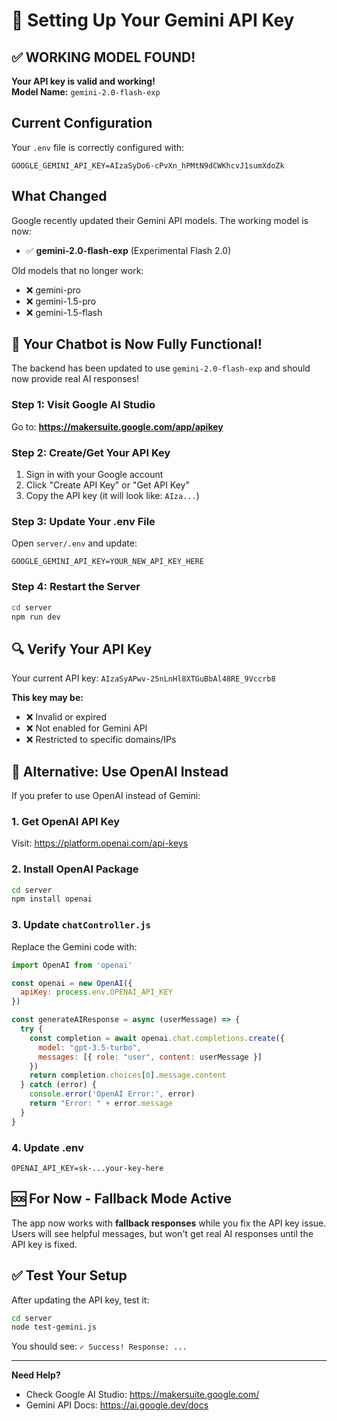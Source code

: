 # 🔑 Setting Up Your Gemini API Key

## ✅ WORKING MODEL FOUND!

**Your API key is valid and working!**  
**Model Name:** `gemini-2.0-flash-exp`

## Current Configuration

Your `.env` file is correctly configured with:
```env
GOOGLE_GEMINI_API_KEY=AIzaSyDo6-cPvXn_hPMtN9dCWKhcvJ1sumXdoZk
```

## What Changed

Google recently updated their Gemini API models. The working model is now:
- ✅ **gemini-2.0-flash-exp** (Experimental Flash 2.0)

Old models that no longer work:
- ❌ gemini-pro
- ❌ gemini-1.5-pro
- ❌ gemini-1.5-flash

## 🎉 Your Chatbot is Now Fully Functional!

The backend has been updated to use `gemini-2.0-flash-exp` and should now provide real AI responses!

### Step 1: Visit Google AI Studio
Go to: **https://makersuite.google.com/app/apikey**

### Step 2: Create/Get Your API Key
1. Sign in with your Google account
2. Click "Create API Key" or "Get API Key"
3. Copy the API key (it will look like: `AIza...`)

### Step 3: Update Your .env File
Open `server/.env` and update:
```env
GOOGLE_GEMINI_API_KEY=YOUR_NEW_API_KEY_HERE
```

### Step 4: Restart the Server
```bash
cd server
npm run dev
```

## 🔍 Verify Your API Key

Your current API key: `AIzaSyAPwv-25nLnHl8XTGuBbAl48RE_9Vccrb8`

**This key may be:**
- ❌ Invalid or expired
- ❌ Not enabled for Gemini API
- ❌ Restricted to specific domains/IPs

## 🎯 Alternative: Use OpenAI Instead

If you prefer to use OpenAI instead of Gemini:

### 1. Get OpenAI API Key
Visit: https://platform.openai.com/api-keys

### 2. Install OpenAI Package
```bash
cd server
npm install openai
```

### 3. Update `chatController.js`
Replace the Gemini code with:
```javascript
import OpenAI from 'openai'

const openai = new OpenAI({
  apiKey: process.env.OPENAI_API_KEY
})

const generateAIResponse = async (userMessage) => {
  try {
    const completion = await openai.chat.completions.create({
      model: "gpt-3.5-turbo",
      messages: [{ role: "user", content: userMessage }]
    })
    return completion.choices[0].message.content
  } catch (error) {
    console.error('OpenAI Error:', error)
    return "Error: " + error.message
  }
}
```

### 4. Update .env
```env
OPENAI_API_KEY=sk-...your-key-here
```

## 🆘 For Now - Fallback Mode Active

The app now works with **fallback responses** while you fix the API key issue. Users will see helpful messages, but won't get real AI responses until the API key is fixed.

## ✅ Test Your Setup

After updating the API key, test it:
```bash
cd server
node test-gemini.js
```

You should see: `✓ Success! Response: ...`

---

**Need Help?** 
- Check Google AI Studio: https://makersuite.google.com/
- Gemini API Docs: https://ai.google.dev/docs
